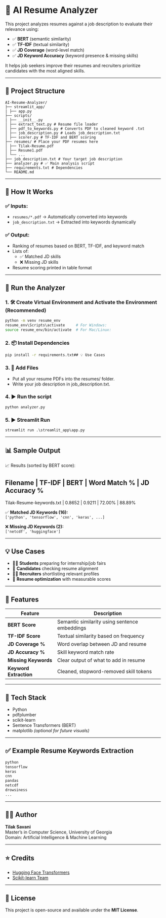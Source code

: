 # 🤖 AI Resume Analyzer

This project analyzes resumes against a job description to evaluate their relevance using:

- ✅ **BERT** (semantic similarity)
- ✅ **TF-IDF** (textual similarity)
- ✅ **JD Coverage** (word-level match)
- ✅ **JD Keyword Accuracy** (keyword presence & missing skills)

It helps job seekers improve their resumes and recruiters prioritize candidates with the most aligned skills.

---

## 📁 Project Structure

```
AI-Resume-Analyzer/
├── streamlit_app/
| ├── app.py
├── scripts/
| ├── __init__.py
│ ├── extract_text.py # Resume file loader
│ ├── pdf_to_keywords.py # Converts PDF to cleaned keyword .txt
│ ├── job_description.py # Loads job_description.txt
│ ├── scorer.py # TF-IDF and BERT scoring
├── resumes/ # Place your PDF resumes here
│ ├── Tilak-Resume.pdf
│ ├── Resume1.pdf
│ └── ...
├── job_description.txt # Your target job description
├── analyzer.py # ✅ Main analysis script
├── requirements.txt # Dependencies
└── README.md
```

---

## 🔧 How It Works

### ✅ Inputs:

- `resumes/*.pdf` → Automatically converted into keywords
- `job_description.txt` → Extracted into keywords dynamically

### ✅ Output:

- Ranking of resumes based on BERT, TF-IDF, and keyword match
- Lists of:
  - ✅ Matched JD skills
  - ❌ Missing JD skills
- Resume scoring printed in table format

---

## 🚀 Run the Analyzer

### 1. 🛠️ Create Virtual Environment and Activate the Environment (Recommended)

```bash
python -m venv resume_env
resume_env\Scripts\activate     # For Windows:
source resume_env/bin/activate  # For Mac/Linux:
```

### 2. 📦 Install Dependencies

```bash
pip install -r requirements.txt## 💡 Use Cases
```

### 3. 📂 Add Files

- Put all your resume PDFs into the resumes/ folder.
- Write your job description in job_description.txt.

### 4. ▶️ Run the script

```bash
python analyzer.py
```

### 5. ▶️ Streamlit Run

```base
streamlit run .\streamlit_app\app.py
```

---

## 📊 Sample Output

📈 Results (sorted by BERT score):

## Filename | TF-IDF | BERT | Word Match % | JD Accuracy %

Tilak-Resume-keywords.txt | 0.8652 | 0.9211 | 72.00% | 88.89%

✅ **Matched JD Keywords (16):**  
`['python', 'tensorflow', 'cnn', 'keras', ...]`

❌ **Missing JD Keywords (2):**  
`['netcdf', 'huggingface']`

---

## 💡 Use Cases

- 🧑‍🎓 **Students** preparing for internship/job fairs
- 🧠 **Candidates** checking resume alignment
- 🧑‍💼 **Recruiters** shortlisting relevant profiles
- 🎯 **Resume optimization** with measurable scores

---

## 🧠 Features

| Feature                | Description                                   |
| ---------------------- | --------------------------------------------- |
| **BERT Score**         | Semantic similarity using sentence embeddings |
| **TF-IDF Score**       | Textual similarity based on frequency         |
| **JD Coverage %**      | Word overlap between JD and resume            |
| **JD Accuracy %**      | Skill keyword match rate                      |
| **Missing Keywords**   | Clear output of what to add in resume         |
| **Keyword Extraction** | Cleaned, stopword-removed skill tokens        |

---

## 🧰 Tech Stack

- Python
- pdfplumber
- scikit-learn
- Sentence Transformers (BERT)
- matplotlib _(optional for future visuals)_

---

## ✅ Example Resume Keywords Extraction

```txt
python
tensorflow
keras
cnn
pandas
netcdf
drowsiness
...

```

---

## 🙋‍♂️ Author

**Tilak Savani**  
Master’s in Computer Science, University of Georgia  
Domain: Artificial Intelligence & Machine Learning

---

## ⭐ Credits

- [Hugging Face Transformers](https://huggingface.co/)
- [Scikit-learn Team](https://scikit-learn.org/)

---

## 📄 License

This project is open-source and available under the **MIT License**.
